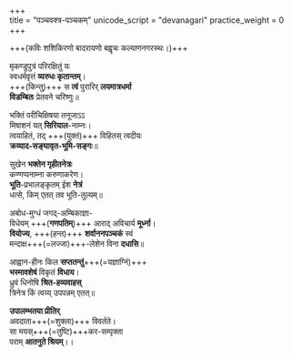 +++  
title = "पञ्चवक्त्र-पञ्चकम्"
unicode_script = "devanagari"
practice_weight = 0
+++  

+++(कविः शशिकिरणो बादरायणो बह्वृचः कल्याणनगरस्थः।)+++

मृकण्डुपुत्रं परिरक्षितुं यः  
स्वधर्मवृत्तं **व्यरुधः कृतान्तम्**।   
+++(किन्तु)+++ स **त्वं** पुरारिर् **लयमात्रधर्मा**  
**विडम्बितः** प्रेतवने चरिष्णुः॥   

भक्तिं परीचिक्षिषया तनूजाऽऽ  
मिषाशनं यत् **सिरियाल**-नाम्नः।  
त्वयाहितं, तद् +++(युक्तं)+++ विहितस् त्वदीयः   
**क्रव्याद-सङ्घावृत-भूमि-सङ्गः**॥
  
सुखेन **भक्तेन गृहीतनेत्रः**  
कण्णप्पनाम्ना करुणाकरेण।  
**भूति**-प्रभालङ्कृतम् ईश **नेत्रं**  
धत्से, किम् एतत् तव भूति-तुल्यम्॥   

अबोध-मुग्धं जगद्-अम्बिकाज्ञा-  
विधेयम् +++(**गणपतिम्**)+++ आराद् अविचार्य **मूर्ध्ना**।   
**वियोज्य**, +++(हन्त)+++ **शर्वाननपञ्चकं** स्वं  
मन्दाक्ष+++(=लज्जा)+++-लेशेन विना **दधासि**॥   

आह्वान-हीनः किल **सप्ततन्तुं**+++(=यज्ञाग्निं)+++  
**भस्मावशेषं** विकृतं **विधाय**।   
ध्रुवं धिनोषि **श्रित-हव्यवाहस्**  
त्रिनेत्र किं त्वय्य् उपपन्नम् एतत्॥   
  
**उपालम्भतया प्रीतिर्**  
अवदाता+++(=शुक्ला)+++ विवर्तते।  
सा मयस्+++(=तुष्टि)+++कर-सम्पृक्ता  
पराम् **आतनुते श्रियम्**।।

